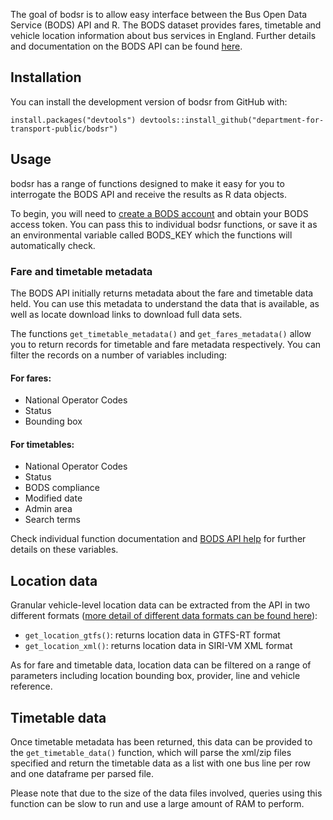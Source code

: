 The goal of bodsr is to allow easy interface between the Bus Open Data Service (BODS) API and R. The BODS dataset provides fares, timetable and vehicle location information about bus services in England. Further details and documentation on the BODS API can be found [here](https://www.gov.uk/government/collections/bus-open-data-service).

## Installation
You can install the development version of bodsr from GitHub with:

`install.packages("devtools")
devtools::install_github("department-for-transport-public/bodsr")`

## Usage
bodsr has a range of functions designed to make it easy for you to interrogate the BODS API and receive the results as R data objects.

To begin, you will need to [create a BODS account](https://data.bus-data.dft.gov.uk/) and obtain your BODS access token. You can pass this to individual bodsr functions, or save it as an environmental variable called BODS_KEY which the functions will automatically check.  

### Fare and timetable metadata

The BODS API initially returns metadata about the fare and timetable data held. You can use this metadata to understand the data that is available, as well as locate download links to download full data sets.

The functions `get_timetable_metadata()` and `get_fares_metadata()` allow you to return records for timetable and fare metadata respectively. You can filter the records on a number of variables including:

#### For fares:

* National Operator Codes
* Status
* Bounding box

#### For timetables:

* National Operator Codes
* Status
* BODS compliance
* Modified date
* Admin area
* Search terms

Check individual function documentation and [BODS API help](https://data.bus-data.dft.gov.uk/guidance/requirements/?section=api) for further details on these variables.

## Location data

Granular vehicle-level location data can be extracted from the API in two different formats ([more detail of different data formats can be found here](https://data.bus-data.dft.gov.uk/guidance/requirements/?section=dataformats)):

* `get_location_gtfs()`: returns location data in GTFS-RT format
* `get_location_xml()`: returns location data in SIRI-VM XML format

As for fare and timetable data, location data can be filtered on a range of parameters including location bounding box, provider, line and vehicle reference.

## Timetable data

Once timetable metadata has been returned, this data can be provided to the `get_timetable_data()` function, which will parse the xml/zip files specified and return the timetable data as a list with one bus line per row and one dataframe per parsed file.

Please note that due to the size of the data files involved, queries using this function can be slow to run and use a large amount of RAM to perform.
